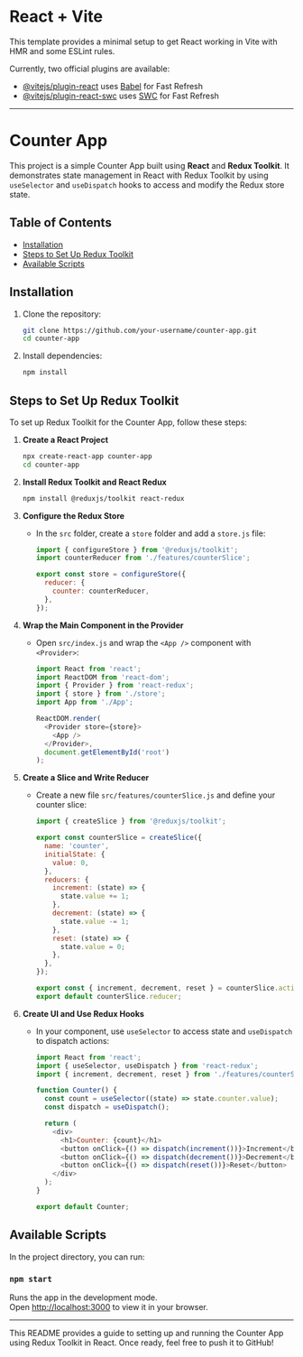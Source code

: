 # React + Vite

This template provides a minimal setup to get React working in Vite with HMR and some ESLint rules.

Currently, two official plugins are available:

- [@vitejs/plugin-react](https://github.com/vitejs/vite-plugin-react/blob/main/packages/plugin-react/README.md) uses [Babel](https://babeljs.io/) for Fast Refresh
- [@vitejs/plugin-react-swc](https://github.com/vitejs/vite-plugin-react-swc) uses [SWC](https://swc.rs/) for Fast Refresh



---

# Counter App

This project is a simple Counter App built using **React** and **Redux Toolkit**. It demonstrates state management in React with Redux Toolkit by using `useSelector` and `useDispatch` hooks to access and modify the Redux store state.

## Table of Contents
- [Installation](#installation)
- [Steps to Set Up Redux Toolkit](#steps-to-set-up-redux-toolkit)
- [Available Scripts](#available-scripts)

## Installation

1. Clone the repository:
   ```bash
   git clone https://github.com/your-username/counter-app.git
   cd counter-app
   ```

2. Install dependencies:
   ```bash
   npm install
   ```

## Steps to Set Up Redux Toolkit

To set up Redux Toolkit for the Counter App, follow these steps:

1. **Create a React Project**
   ```bash
   npx create-react-app counter-app
   cd counter-app
   ```

2. **Install Redux Toolkit and React Redux**
   ```bash
   npm install @reduxjs/toolkit react-redux
   ```

3. **Configure the Redux Store**

   - In the `src` folder, create a `store` folder and add a `store.js` file:
     ```javascript
     import { configureStore } from '@reduxjs/toolkit';
     import counterReducer from './features/counterSlice';

     export const store = configureStore({
       reducer: {
         counter: counterReducer,
       },
     });
     ```

4. **Wrap the Main Component in the Provider**

   - Open `src/index.js` and wrap the `<App />` component with `<Provider>`:
     ```javascript
     import React from 'react';
     import ReactDOM from 'react-dom';
     import { Provider } from 'react-redux';
     import { store } from './store';
     import App from './App';

     ReactDOM.render(
       <Provider store={store}>
         <App />
       </Provider>,
       document.getElementById('root')
     );
     ```

5. **Create a Slice and Write Reducer**

   - Create a new file `src/features/counterSlice.js` and define your counter slice:
     ```javascript
     import { createSlice } from '@reduxjs/toolkit';

     export const counterSlice = createSlice({
       name: 'counter',
       initialState: {
         value: 0,
       },
       reducers: {
         increment: (state) => {
           state.value += 1;
         },
         decrement: (state) => {
           state.value -= 1;
         },
         reset: (state) => {
           state.value = 0;
         },
       },
     });

     export const { increment, decrement, reset } = counterSlice.actions;
     export default counterSlice.reducer;
     ```

6. **Create UI and Use Redux Hooks**

   - In your component, use `useSelector` to access state and `useDispatch` to dispatch actions:
     ```javascript
     import React from 'react';
     import { useSelector, useDispatch } from 'react-redux';
     import { increment, decrement, reset } from './features/counterSlice';

     function Counter() {
       const count = useSelector((state) => state.counter.value);
       const dispatch = useDispatch();

       return (
         <div>
           <h1>Counter: {count}</h1>
           <button onClick={() => dispatch(increment())}>Increment</button>
           <button onClick={() => dispatch(decrement())}>Decrement</button>
           <button onClick={() => dispatch(reset())}>Reset</button>
         </div>
       );
     }

     export default Counter;
     ```

## Available Scripts

In the project directory, you can run:

### `npm start`

Runs the app in the development mode.  
Open [http://localhost:3000](http://localhost:3000) to view it in your browser.

---

This README provides a guide to setting up and running the Counter App using Redux Toolkit in React. Once ready, feel free to push it to GitHub!